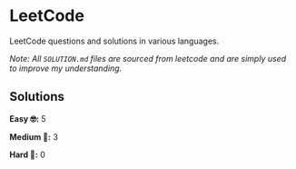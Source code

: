 # LeetCode

LeetCode questions and solutions in various languages.

_Note: All `SOLUTION.md` files are sourced from leetcode and are simply used to improve my understanding._

## Solutions

**Easy 🤓:** 5

**Medium 🧐:** 3

**Hard 🤯:** 0
